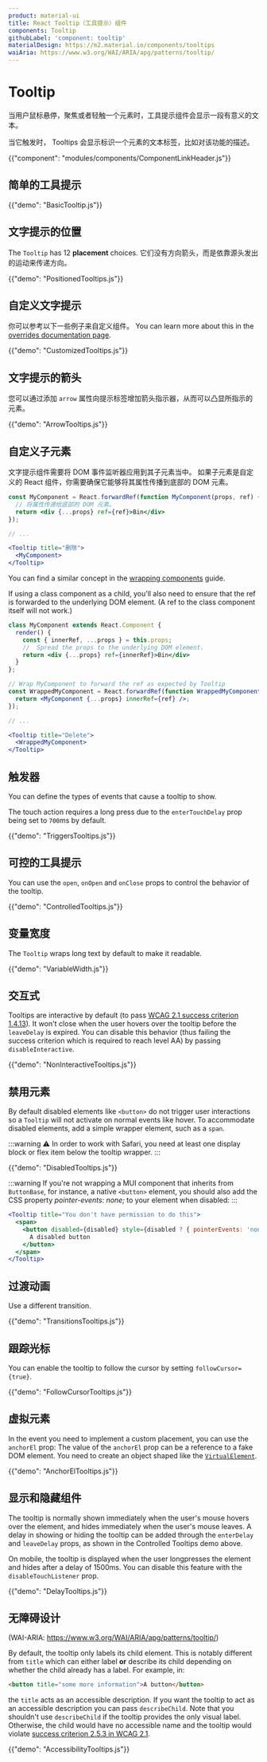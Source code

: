 ```yaml
---
product: material-ui
title: React Tooltip（工具提示）组件
components: Tooltip
githubLabel: 'component: tooltip'
materialDesign: https://m2.material.io/components/tooltips
waiAria: https://www.w3.org/WAI/ARIA/apg/patterns/tooltip/
---
```


# Tooltip

<p class="description">当用户鼠标悬停，聚焦或者轻触一个元素时，工具提示组件会显示一段有意义的文本。</p>

当它触发时， Tooltips 会显示标识一个元素的文本标签，比如对该功能的描述。

{{"component": "modules/components/ComponentLinkHeader.js"}}

## 简单的工具提示

{{"demo": "BasicTooltip.js"}}

## 文字提示的位置

The `Tooltip` has 12 **placement** choices. 它们没有方向箭头，而是依靠源头发出的运动来传递方向。

{{"demo": "PositionedTooltips.js"}}

## 自定义文字提示

你可以参考以下一些例子来自定义组件。 You can learn more about this in the [overrides documentation page](/material-ui/customization/how-to-customize/).

{{"demo": "CustomizedTooltips.js"}}

## 文字提示的箭头

您可以通过添加 `arrow` 属性向提示标签增加箭头指示器，从而可以凸显所指示的元素。

{{"demo": "ArrowTooltips.js"}}

## 自定义子元素

文字提示组件需要将 DOM 事件监听器应用到其子元素当中。 如果子元素是自定义的 React 组件，你需要确保它能够将其属性传播到底部的 DOM 元素。

```jsx
const MyComponent = React.forwardRef(function MyComponent(props, ref) {
  // 将属性传递给底部的 DOM 元素。
  return <div {...props} ref={ref}>Bin</div>
});

// ...

<Tooltip title="删除">
  <MyComponent>
</Tooltip>
```

You can find a similar concept in the [wrapping components](/material-ui/guides/composition/#wrapping-components) guide.

If using a class component as a child, you'll also need to ensure that the ref is forwarded to the underlying DOM element. (A ref to the class component itself will not work.)

```jsx
class MyComponent extends React.Component {
  render() {
    const { innerRef, ...props } = this.props;
    //  Spread the props to the underlying DOM element.
    return <div {...props} ref={innerRef}>Bin</div>
  }
};

// Wrap MyComponent to forward the ref as expected by Tooltip
const WrappedMyComponent = React.forwardRef(function WrappedMyComponent(props, ref) {
  return <MyComponent {...props} innerRef={ref} />;
});

// ...

<Tooltip title="Delete">
  <WrappedMyComponent>
</Tooltip>
```

## 触发器

You can define the types of events that cause a tooltip to show.

The touch action requires a long press due to the `enterTouchDelay` prop being set to `700`ms by default.

{{"demo": "TriggersTooltips.js"}}

## 可控的工具提示

You can use the `open`, `onOpen` and `onClose` props to control the behavior of the tooltip.

{{"demo": "ControlledTooltips.js"}}

## 变量宽度

The `Tooltip` wraps long text by default to make it readable.

{{"demo": "VariableWidth.js"}}

## 交互式

Tooltips are interactive by default (to pass [WCAG 2.1 success criterion 1.4.13](https://www.w3.org/TR/WCAG21/#content-on-hover-or-focus)). It won't close when the user hovers over the tooltip before the `leaveDelay` is expired. You can disable this behavior (thus failing the success criterion which is required to reach level AA) by passing `disableInteractive`.

{{"demo": "NonInteractiveTooltips.js"}}

## 禁用元素

By default disabled elements like `<button>` do not trigger user interactions so a `Tooltip` will not activate on normal events like hover. To accommodate disabled elements, add a simple wrapper element, such as a `span`.

:::warning
⚠️ In order to work with Safari, you need at least one display block or flex item below the tooltip wrapper.
:::

{{"demo": "DisabledTooltips.js"}}

:::warning
If you're not wrapping a MUI component that inherits from `ButtonBase`, for instance, a native `<button>` element, you should also add the CSS property _pointer-events: none;_ to your element when disabled:
:::

```jsx
<Tooltip title="You don't have permission to do this">
  <span>
    <button disabled={disabled} style={disabled ? { pointerEvents: 'none' } : {}}>
      A disabled button
    </button>
  </span>
</Tooltip>
```

## 过渡动画

Use a different transition.

{{"demo": "TransitionsTooltips.js"}}

## 跟踪光标

You can enable the tooltip to follow the cursor by setting `followCursor={true}`.

{{"demo": "FollowCursorTooltips.js"}}

## 虚拟元素

In the event you need to implement a custom placement, you can use the `anchorEl` prop: The value of the `anchorEl` prop can be a reference to a fake DOM element. You need to create an object shaped like the [`VirtualElement`](https://popper.js.org/docs/v2/virtual-elements/).

{{"demo": "AnchorElTooltips.js"}}

## 显示和隐藏组件

The tooltip is normally shown immediately when the user's mouse hovers over the element, and hides immediately when the user's mouse leaves. A delay in showing or hiding the tooltip can be added through the `enterDelay` and `leaveDelay` props, as shown in the Controlled Tooltips demo above.

On mobile, the tooltip is displayed when the user longpresses the element and hides after a delay of 1500ms. You can disable this feature with the `disableTouchListener` prop.

{{"demo": "DelayTooltips.js"}}

## 无障碍设计

(WAI-ARIA: https://www.w3.org/WAI/ARIA/apg/patterns/tooltip/)

By default, the tooltip only labels its child element. This is notably different from `title` which can either label **or** describe its child depending on whether the child already has a label. For example, in:

```html
<button title="some more information">A button</button>
```

the `title` acts as an accessible description. If you want the tooltip to act as an accessible description you can pass `describeChild`. Note that you shouldn't use `describeChild` if the tooltip provides the only visual label. Otherwise, the child would have no accessible name and the tooltip would violate [success criterion 2.5.3 in WCAG 2.1](https://www.w3.org/WAI/WCAG21/Understanding/label-in-name.html).

{{"demo": "AccessibilityTooltips.js"}}
